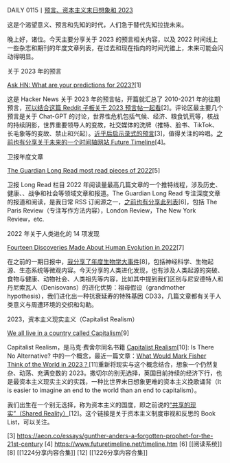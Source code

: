 DAILY 0115丨[预言、资本主义末日想象和 2023](https://artreview.com/what-would-mark-fisher-think-of-the-world-in-2023/)



这是个渴望意义、预言和先知的时代，人们急于替代先知拉拢未来。



晚上好，诸位。今天主要分享关于 2023 的预言相关内容，以及 2022 时间线上一些杂志和期刊的年度文章列表，在过去和现在指向的时间光锥上，未来可能会闪动得明显。



关于 2023 年的预言



[Ask HN: What are your predictions for 2023?](https://news.ycombinator.com/item?id=34125628)[1]



这是 Hacker News 关于 2023 年的预言帖，开篇就汇总了 2010-2021 年的往期预言，[可以结合这篇 Reddit 子板关于 2023 预言帖一起看](https://www.reddit.com/r/AskReddit/comments/101avbx/what_are_your_predictions_for_2023/)[2]。评论区最主要几个预言是关于 Chat-GPT 的讨论，世界性危机包括气候、经济、粮食饥荒等，核战的持续阴影，世界重要领导人的变故，社交媒体的洗牌（推特、脸书、TikTok、长毛象等的变故、禁止和兴起）。[近乎后启示录式的预言](https://t.me/isaiahsystem/297)[3]，值得关注的吟唱。[之前也有分享关于未来的一个时间轴网站 Future Timeline](https://t.me/isaiahsystem/53)[4]。



卫报年度文章



[The Guardian Long Read most read pieces of 2022](https://twitter.com/gdnlongread/status/1608478824055902212)[5]



卫报 Long Read 栏目 2022 年阅读量最高几篇文章的一个推特线程，涉及历史、健康、、战争和社会等领域文章和报道。The Guardian Long Read 专注深度文章的报道和阅读，是我日常 RSS 订阅源之一，[之前也有分享此列表](https://t.me/isaiahsystem/643)[6]，包括 The Paris Review（专注写作方法内容），London Review，The New York Review，etc.



2022 年关于人类进化的 14 项发现



[Fourteen Discoveries Made About Human Evolution in 2022](https://www.smithsonianmag.com/smithsonian-institution/fourteen-discoveries-made-about-human-evolution-in-2022-180981344/)[7]



在之前的一期日报中，[我分享了年度生物学大事件](https://t.me/isaiahsystem/673)[8]，包括神经科学、生物起源、生态系统等微观内容。今天分享的人类进化发现，也有涉及人类起源的突破、食物与健康、动物社会、人类祖先等内容，比如其中提到我们区别与尼安德特人和丹尼索瓦人（Denisovans）的进化优势：祖母假设（grandmother hypothesis），我们进化出一种抗衰延寿的特殊基因 CD33，几篇文章都有关于人类意义与周遭环境的交织和勾勒。



2023，资本主义现实主义（Capitalist Realism）



[We all live in a country called Capitalism](https://www.versobooks.com/lists/5199-we-all-live-in-a-country-called-capitalism?utm_source=twitter&utm_medium=social&utm_campaign=end_of_year_sale_22)[9]



Capitalist Realism，是马克·费舍尔同名书籍 [Capitalist Realism](https://book.douban.com/subject/4209291/)[10]: Is There No Alternative? 中的一个概念，最近一篇文章：[What Would Mark Fisher Think of the World in 2023？](https://artreview.com/what-would-mark-fisher-think-of-the-world-in-2023/)[11]重新将现实与这个概念结合，想象一个仍然复杂、动荡、充满变数的 2023。撒切尔的别无选择，英国目前持续的经济下行，也是最资本主义现实主义的实践，一种比世界末日想象更难的资本主义挽歌诵背（It is easier to imagine an end to the world than an end to capitalism）。



我们出生在一个别无选择，称为资本主义的国度，即之前说的[“共享的现实”（Shared Reality）](https://t.me/isaiahsystem/675)[12]。这个链接是关于资本主义制度审视和反思的 Book List，可以关注。


[3] https://aeon.co/essays/gunther-anders-a-forgotten-prophet-for-the-21st-century
[4] https://www.futuretimeline.net/timeline.htm
[6]  [[阅读系统]]
[8]  [[1224分享内容合集]]
[12]  [[1226分享内容合集]]
